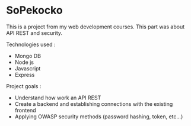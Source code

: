 # SoPekocko

This is a project from my web development courses. This part was about API REST and security.

Technologies used :

- Mongo DB
- Node js
- Javascript
- Express

Project goals :

- Understand how work an API REST
- Create a backend and establishing connections with the existing frontend
- Applying OWASP security methods (password hashing, token, etc...)
